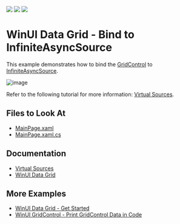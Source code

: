 <!-- default badges list -->
![](https://img.shields.io/endpoint?url=https://codecentral.devexpress.com/api/v1/VersionRange/485347487/22.1.3%2B)
[![](https://img.shields.io/badge/Open_in_DevExpress_Support_Center-FF7200?style=flat-square&logo=DevExpress&logoColor=white)](https://supportcenter.devexpress.com/ticket/details/T1084586)
[![](https://img.shields.io/badge/📖_How_to_use_DevExpress_Examples-e9f6fc?style=flat-square)](https://docs.devexpress.com/GeneralInformation/403183)
<!-- default badges end -->
# WinUI Data Grid - Bind to InfiniteAsyncSource

This example demonstrates how to bind the [GridControl](http://docs.devexpress.com/WinUI/DevExpress.WinUI.Grid.GridControl) to [InfiniteAsyncSource](http://docs.devexpress.com/WinUI/DevExpress.WinUI.Grid.InfiniteAsyncSource).

![image](https://user-images.githubusercontent.com/65009440/165083739-a21b5fa7-95bf-4632-ab93-7d6c7e12c49f.png)

Refer to the following tutorial for more information: [Virtual Sources](http://docs.devexpress.com/WinUI/100312/controls/data-grid/bind-to-data/virtual-sources).

## Files to Look At

- [MainPage.xaml](./CS/GridInfiniteAsyncSource/GridInfiniteAsyncSource/MainPage.xaml)
- [MainPage.xaml.cs](./CS/GridInfiniteAsyncSource/GridInfiniteAsyncSource/MainPage.xaml.cs)

## Documentation

- [Virtual Sources](http://docs.devexpress.com/WinUI/100312/controls/data-grid/bind-to-data/virtual-sources)
- [WinUI Data Grid](http://docs.devexpress.com/WinUI/102040/controls/data-grid)

## More Examples

- [WinUI Data Grid - Get Started](https://github.com/DevExpress-Examples/winui-grid-get-started)
- [WinUI GridControl - Print GridControl Data in Code](https://github.com/DevExpress-Examples/winui-gridcontrol-print-grid-data)
